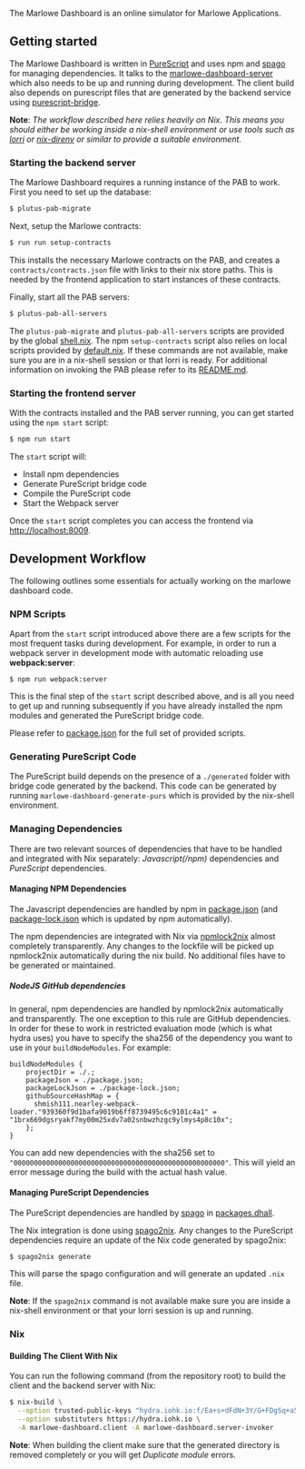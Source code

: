 The Marlowe Dashboard is an online simulator for Marlowe Applications.

## Getting started

The Marlowe Dashboard is written in [PureScript](https://www.purescript.org/) and uses npm and [spago](https://github.com/purescript/spago) for managing dependencies. It talks to the [marlowe-dashboard-server](https://github.com/input-output-hk/plutus/tree/master/marlowe-dashboard-server) which also needs to be up and running during development. The client build also depends on purescript files that are generated by the backend service using [purescript-bridge](https://github.com/eskimor/purescript-bridge).

**Note**: _The workflow described here relies heavily on Nix. This means you should either be working inside a nix-shell environment or use tools such as [lorri](https://github.com/target/lorri) or [nix-direnv](https://github.com/nix-community/nix-direnv) or similar to provide a suitable environment._

### Starting the backend server

The Marlowe Dashboard requires a running instance of the PAB to work. First you need to set up the database:

```bash
$ plutus-pab-migrate
```

Next, setup the Marlowe contracts:

```bash
$ run run setup-contracts
```

This installs the necessary Marlowe contracts on the PAB, and creates a `contracts/contracts.json` file with links to their nix store paths. This is needed by the frontend application to start instances of these contracts.

Finally, start all the PAB servers:

```bash
$ plutus-pab-all-servers
```

The `plutus-pab-migrate` and `plutus-pab-all-servers` scripts are provided by the global [shell.nix](../shell.nix). The npm `setup-contracts` script also relies on local scripts provided by [default.nix](default.nix). If these commands are not available, make sure you are in a nix-shell session or that lorri is ready. For additional information on invoking the PAB please refer to its [README.md](../plutus-pab/README.md).

### Starting the frontend server

With the contracts installed and the PAB server running, you can get started using the `npm start` script:

```bash
$ npm run start
```

The `start` script will:

- Install npm dependencies
- Generate PureScript bridge code
- Compile the PureScript code
- Start the Webpack server

Once the `start` script completes you can access the frontend via [http://localhost:8009](http://localhost:8009).

## Development Workflow

The following outlines some essentials for actually working on the marlowe dashboard code.

### NPM Scripts

Apart from the `start` script introduced above there are a few scripts for the most frequent tasks during development. For example, in order to run a webpack server in development mode with automatic reloading use **webpack:server**:

```
$ npm run webpack:server
```

This is the final step of the `start` script described above, and is all you need to get up and running subsequently if you have already installed the npm modules and generated the PureScript bridge code.

Please refer to [package.json](./package.json) for the full set of provided scripts.

### Generating PureScript Code

The PureScript build depends on the presence of a `./generated` folder with bridge code generated by the backend. This code can
be generated by running `marlowe-dashboard-generate-purs` which is provided by the nix-shell environment.

### Managing Dependencies

There are two relevant sources of dependencies that have to be handled and integrated with Nix separately: _Javascript(/npm)_ dependencies and _PureScript_ dependencies.

#### Managing NPM Dependencies

The Javascript dependencies are handled by npm in [package.json](./package.json) (and [package-lock.json](./package-lock.json) which
is updated by npm automatically).

The npm dependencies are integrated with Nix via [npmlock2nix](https://github.com/tweag/npmlock2nix) almost completely transparently. Any changes to the lockfile will be picked up npmlock2nix automatically during the nix build. No
additional files have to be generated or maintained.

##### NodeJS GitHub dependencies

In general, npm dependencies are handled by npmlock2nix automatically and transparently. The one exception to this rule are
GitHub dependencies. In order for these to work in restricted evaluation mode (which is what hydra uses) you have to specify
the sha256 of the dependency you want to use in your `buildNodeModules`. For example:

```
buildNodeModules {
    projectDir = ./.;
    packageJson = ./package.json;
    packageLockJson = ./package-lock.json;
    githubSourceHashMap = {
      shmish111.nearley-webpack-loader."939360f9d1bafa9019b6ff8739495c6c9101c4a1" = "1brx669dgsryakf7my00m25xdv7a02snbwzhzgc9ylmys4p8c10x";
    };
}
```

You can add new dependencies with the sha256 set to `"0000000000000000000000000000000000000000000000000000"`. This will yield an error
message during the build with the actual hash value.

#### Managing PureScript Dependencies

The PureScript dependencies are handled by [spago](https://github.com/purescript/spago) in [packages.dhall](./packages.dhall).

The Nix integration is done using [spago2nix](https://github.com/justinwoo/spago2nix). Any changes to the PureScript dependencies
require an update of the Nix code generated by spago2nix:

```
$ spago2nix generate
```

This will parse the spago configuration and will generate an updated `.nix` file.

**Note**: If the `spago2nix` command is not available make sure you are inside a nix-shell environment or that your lorri session
is up and running.


### Nix

#### Building The Client With Nix

You can run the following command (from the repository root) to build the client and the
backend server with Nix:

```sh
$ nix-build \
  --option trusted-public-keys "hydra.iohk.io:f/Ea+s+dFdN+3Y/G+FDgSq+a5NEWhJGzdjvKNGv0/EQ=" \
  --option substituters https://hydra.iohk.io \
  -A marlowe-dashboard.client -A marlowe-dashboard.server-invoker
```

**Note**: When building the client make sure that the generated directory is removed completely or you will get _Duplicate module_ errors.
